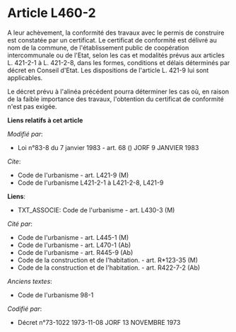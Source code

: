 # Article L460-2

A leur achèvement, la conformité des travaux avec le permis de construire est constatée par un certificat. Le certificat de
conformité est délivré au nom de la commune, de l'établissement public de coopération intercommunale ou de l'Etat, selon les
cas et modalités prévus aux articles L. 421-2-1 à L. 421-2-8, dans les formes, conditions et délais déterminés par décret en
Conseil d'Etat. Les dispositions de l'article L. 421-9 lui sont applicables.

Le décret prévu à l'alinéa précédent pourra déterminer les cas où, en raison de la faible importance des travaux, l'obtention
du certificat de conformité n'est pas exigée.

**Liens relatifs à cet article**

_Modifié par_:

  - Loi n°83-8 du 7 janvier 1983 - art. 68 () JORF 9 JANVIER 1983

_Cite_:

  - Code de l'urbanisme - art. L421-9 (M)
  - Code de l'urbanisme L421-2-1 à L421-2-8, L421-9

**Liens**:

  - TXT_ASSOCIE: Code de l'urbanisme - art. L430-3 (M)

_Cité par_:

  - Code de l'urbanisme - art. L445-1 (M)
  - Code de l'urbanisme - art. L470-1 (Ab)
  - Code de l'urbanisme - art. R445-9 (Ab)
  - Code de la construction et de l'habitation. - art. R*123-35 (M)
  - Code de la construction et de l'habitation. - art. R422-7-2 (Ab)

_Anciens textes_:

  - Code de l'urbanisme 98-1

_Codifié par_:

  - Décret n°73-1022 1973-11-08 JORF 13 NOVEMBRE 1973
